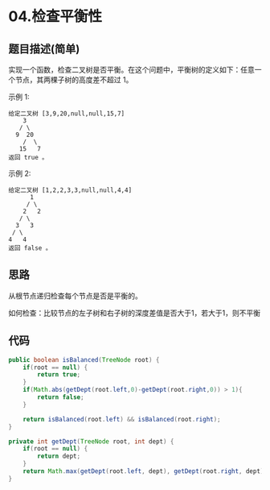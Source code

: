 # 04.检查平衡性

## 题目描述(简单)

实现一个函数，检查二叉树是否平衡。在这个问题中，平衡树的定义如下：任意一个节点，其两棵子树的高度差不超过 1。

示例 1:

```text
给定二叉树 [3,9,20,null,null,15,7]
    3
   / \
  9  20
    /  \
   15   7
返回 true 。
```

示例 2:

```text
给定二叉树 [1,2,2,3,3,null,null,4,4]
      1
     / \
    2   2
   / \
  3   3
 / \
4   4
返回 false 。
```

## 思路

从根节点递归检查每个节点是否是平衡的。

如何检查：比较节点的左子树和右子树的深度差值是否大于1，若大于1，则不平衡

## 代码

```java
public boolean isBalanced(TreeNode root) {
    if(root == null) {
        return true;
    }
    if(Math.abs(getDept(root.left,0)-getDept(root.right,0)) > 1){
        return false;
    }

    return isBalanced(root.left) && isBalanced(root.right);
}

private int getDept(TreeNode root, int dept) {
    if(root == null) {
        return dept;
    }
    return Math.max(getDept(root.left, dept), getDept(root.right, dept)) + 1;
}
```
